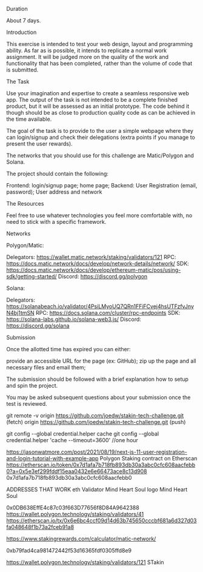 Duration

About 7 days.


Introduction


This exercise is intended to test your web design, layout and programming ability. As far as is possible, it intends to replicate a normal work assignment. It will be judged more on the quality of the work and functionality that has been completed, rather than the volume of code that is submitted. 


The Task

Use your imagination and expertise to create a seamless responsive web app. The output of the task is not intended to be a complete finished product, but it will be assessed as an initial prototype. The code behind it though should be as close to production quality code as can be achieved in the time available. 


The goal of the task is to provide to the user a simple webpage where they can login/signup and check their delegations (extra points if you manage to present the user rewards). 

The networks that you should use for this challenge are Matic/Polygon and Solana.

The project should contain the following: 

Frontend:
login/signup page;
home page;
 Backend:
User Registration (email, password);
User address and network

The Resources 

Feel free to use whatever technologies you feel more comfortable with, no need to stick with a specific framework.

Networks

Polygon/Matic:

Delegators: https://wallet.matic.network/staking/validators/121
RPC: https://docs.matic.network/docs/develop/network-details/network/
SDK: https://docs.matic.network/docs/develop/ethereum-matic/pos/using-sdk/getting-started/
Discord: https://discord.gg/polygon


Solana:

Delegators: https://solanabeach.io/validator/4PsiLMyoUQ7QRn1FFiFCvej4hsUTFzfvJnyN4bj1tmSN
RPC: https://docs.solana.com/cluster/rpc-endpoints
SDK: https://solana-labs.github.io/solana-web3.js/
Discord: https://discord.gg/solana


Submission


Once the allotted time has expired you can either: 

provide an accessible URL for the page (ex: GitHub);
zip up the page and all necessary files and email them;


The submission should be followed with a brief explanation how to setup and spin the project.

You may be asked subsequent questions about your submission once the test is reviewed.

git remote -v
origin  https://github.com/joedw/stakin-tech-challenge.git (fetch)
origin  https://github.com/joedw/stakin-tech-challenge.git (push)

git config --global credential.helper cache
git config --global credential.helper 'cache --timeout=3600' //one hour

https://jasonwatmore.com/post/2021/08/19/next-js-11-user-registration-and-login-tutorial-with-example-app
Polygon Staking contract on Etherscan 
https://etherscan.io/token/0x7d1afa7b718fb893db30a3abc0cfc608aacfebb0?a=0x5e3ef299fddf15eaa0432e6e66473ace8c13d908
0x7d1afa7b718fb893db30a3abc0cfc608aacfebb0

ADDRESSES THAT WORK eth 
Validator
Mind Heart Soul logo
Mind Heart Soul

0x0DB638EffE4c87c03f663D77656f8D84A9642388   
https://wallet.polygon.technology/staking/validators/41
https://etherscan.io/tx/0x6e6bc4ccf09d14d63b745650cccbf681a6d327d03fa048648f1b73a2fceb91a8

https://www.stakingrewards.com/calculator/matic-network/

0xb79fad4ca981472442f53d16365fdf0305ffd8e9

https://wallet.polygon.technology/staking/validators/121   STakin